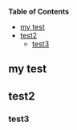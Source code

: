 <!-- START doctoc generated TOC please keep comment here to allow auto update -->
<!-- DON'T EDIT THIS SECTION, INSTEAD RE-RUN doctoc TO UPDATE -->
**Table of Contents**

- [my test](#my-test)
- [test2](#test2)
  - [test3](#test3)

<!-- END doctoc generated TOC please keep comment here to allow auto update -->

## my test

## test2

### test3
